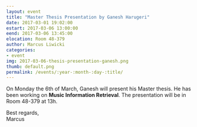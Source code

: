 ```yaml
---
layout: event
title: "Master Thesis Presentation by Ganesh Harugeri"
date: 2017-03-01 19:02:00
estart: 2017-03-06 13:00:00
eend: 2017-03-06 13:45:00
elocation: Room 48-379
author: Marcus Liwicki
categories:
- event
img: 2017-03-06-thesis-presentation-ganesh.png
thumb: default.png
permalink: /events/:year-:month-:day-:title/
---
```


On Monday the 6th of March, Ganesh will present his Master thesis. He has been working on __Music Information Retrieval__.
The presentation will be in Room 48-379 at 13h.

Best regards, <br>
Marcus
